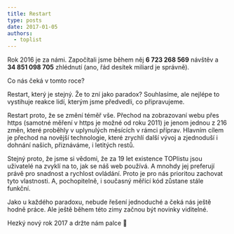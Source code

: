 ```yaml
---
title: Restart
type: posts
date: 2017-01-05
authors:
  - toplist
---
```

Rok 2016 je za námi. Započítali jsme během něj **6 723 268 569** návštěv a **34 851 098 705** zhlédnutí (ano, řád desítek miliard je správně).

Co nás čeká v tomto roce?

Restart, který je stejný. Že to zní jako paradox? Souhlasíme, ale nejlépe to vystihuje reakce lidí, kterým jsme předvedli, co připravujeme.

Restart proto, že se změní téměř vše. Přechod na zobrazovaní webu přes https (samotné měření v https je možné od roku 2011) je jenom jednou z 216 změn, které proběhly v uplynulých měsících v rámci příprav. Hlavním cílem je přechod na novější technologie, které zrychlí další vývoj a zjednoduší i dohnání našich, přiznáváme, i letitých restů.

Stejný proto, že jsme si vědomi, že za 19 let existence TOPlistu jsou uživatelé na zvyklí na to, jak se náš web používá. A mnohdy jej preferují právě pro snadnost a rychlost ovládání. Proto je pro nás prioritou zachovat tyto vlastnosti.
A, pochopitelně, i současný měřící kód zůstane stále funkční.

Jako u každého paradoxu, nebude řešení jednoduché a čeká nás ještě hodně práce. Ale ještě během této zimy začnou být novinky viditelné.

Hezký nový rok 2017 a držte nám palce 🙂